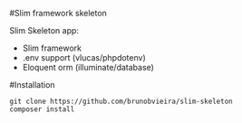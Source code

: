 #Slim framework skeleton

Slim Skeleton app:
- Slim framework
- .env support (vlucas/phpdotenv)
- Eloquent orm (illuminate/database)

#Installation
 ```
 git clone https://github.com/brunobvieira/slim-skeleton
 composer install
 ```
 